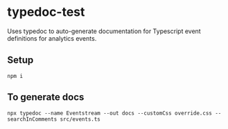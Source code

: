 # typedoc-test

Uses typedoc to auto-generate documentation for Typescript event definitions for analytics events.

## Setup

```
npm i
```

## To generate docs

```
npx typedoc --name Eventstream --out docs --customCss override.css --searchInComments src/events.ts
```
